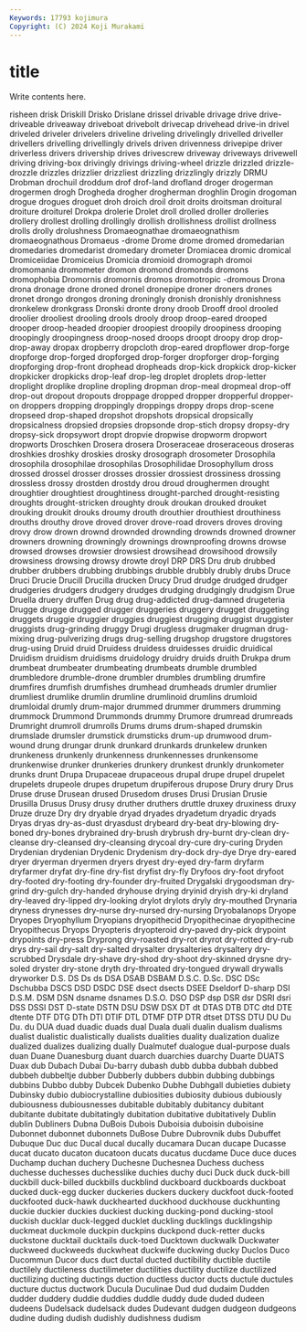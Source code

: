 ```yaml
---
Keywords: 17793 kojimura
Copyright: (C) 2024 Koji Murakami
---
```


# title

Write contents here.



risheen drisk
Driskill Drisko Drislane drissel drivable drivage drive drive- driveable driveaway
driveboat drivebolt drivecap drivehead drive-in drivel driveled driveler drivelers driveline
driveling drivelingly drivelled driveller drivellers drivelling drivellingly drivels driven drivenness
drivepipe driver driverless drivers drivership drives drivescrew driveway driveways drivewell
driving driving-box drivingly drivings driving-wheel drizzle drizzled drizzle-drozzle drizzles drizzlier
drizzliest drizzling drizzlingly drizzly DRMU Drobman drochuil droddum drof drof-land
drofland droger drogerman drogermen drogh Drogheda drogher drogherman droghlin Drogin
drogoman drogue drogues droguet droh droich droil droit droits droitsman
droitural droiture droiturel Drokpa drolerie Drolet droll drolled droller drolleries
drollery drollest drolling drollingly drollish drollishness drollist drollness drolls drolly
drolushness Dromaeognathae dromaeognathism dromaeognathous Dromaeus -drome Drome drome dromed dromedarian
dromedaries dromedarist dromedary drometer Dromiacea dromic dromical Dromiceiidae Dromiceius Dromicia
dromioid dromograph dromoi dromomania dromometer dromon dromond dromonds dromons dromophobia
Dromornis dromornis dromos dromotropic -dromous Drona drona dronage drone droned
dronel dronepipe droner droners drones dronet drongo drongos droning droningly
dronish dronishly dronishness dronkelew dronkgrass Dronski dronte drony droob Drooff
drool drooled droolier drooliest drooling drools drooly droop droop-eared drooped
drooper droop-headed droopier droopiest droopily droopiness drooping droopingly droopingness droop-nosed
droops droopt droopy drop drop- drop-away dropax dropberry dropcloth drop-eared
dropflower drop-forge dropforge drop-forged dropforged drop-forger dropforger drop-forging dropforging drop-front
drophead dropheads drop-kick dropkick drop-kicker dropkicker dropkicks drop-leaf drop-leg droplet
droplets drop-letter droplight droplike dropline dropling dropman drop-meal dropmeal drop-off
drop-out dropout dropouts droppage dropped dropper dropperful dropper-on droppers dropping
droppingly droppings droppy drops drop-scene dropseed drop-shaped dropshot dropshots dropsical
dropsically dropsicalness dropsied dropsies dropsonde drop-stich dropsy dropsy-dry dropsy-sick dropsywort
dropt dropvie dropwise dropworm dropwort dropworts Droschken Drosera drosera Droseraceae
droseraceous droseras droshkies droshky droskies drosky drosograph drosometer Drosophila drosophila
drosophilae drosophilas Drosophilidae Drosophyllum dross drossed drossel drosser drosses drossier
drossiest drossiness drossing drossless drossy drostden drostdy drou droud droughermen
drought droughtier droughtiest droughtiness drought-parched drought-resisting droughts drought-stricken droughty drouk
droukan drouked drouket drouking droukit drouks droumy drouth drouthier drouthiest
drouthiness drouths drouthy drove droved drover drove-road drovers droves droving
drovy drow drown drownd drownded drownding drownds drowned drowner drowners
drowning drowningly drownings drownproofing drowns drowse drowsed drowses drowsier drowsiest
drowsihead drowsihood drowsily drowsiness drowsing drowsy drowte droyl DRP DRS
Dru drub drubbed drubber drubbers drubbing drubbings drubble drubbly drubly
drubs Druce Druci Drucie Drucill Drucilla drucken Drucy Drud drudge
drudged drudger drudgeries drudgers drudgery drudges drudging drudgingly drudgism Drue
Druella druery druffen Drug drug drug-addicted drug-damned drugeteria Drugge drugge
drugged drugger druggeries druggery drugget druggeting druggets druggie druggier druggies
druggiest drugging druggist druggister druggists drug-grinding druggy Drugi drugless drugmaker
drugman drug-mixing drug-pulverizing drugs drug-selling drugshop drugstore drugstores drug-using Druid
druid Druidess druidess druidesses druidic druidical Druidism druidism druidisms druidology
druidry druids druith Drukpa drum drumbeat drumbeater drumbeating drumbeats drumble
drumbled drumbledore drumble-drone drumbler drumbles drumbling drumfire drumfires drumfish drumfishes
drumhead drumheads drumler drumlier drumliest drumlike drumlin drumline drumlinoid drumlins
drumloid drumloidal drumly drum-major drummed drummer drummers drumming drummock Drummond
Drummonds drummy Drumore drumread drumreads Drumright drumroll drumrolls Drums drums
drum-shaped drumskin drumslade drumsler drumstick drumsticks drum-up drumwood drum-wound drung
drungar drunk drunkard drunkards drunkelew drunken drunkeness drunkenly drunkenness drunkennesses
drunkensome drunkenwise drunker drunkeries drunkery drunkest drunkly drunkometer drunks drunt
Drupa Drupaceae drupaceous drupal drupe drupel drupelet drupelets drupeole drupes
drupetum drupiferous drupose Drury drury Drus Druse druse Drusean drused
Drusedom druses Drusi Drusian Drusie Drusilla Drusus Drusy drusy druther
druthers druttle druxey druxiness druxy Druze druze Dry dry dryable
dryad dryades dryadetum dryadic dryads Dryas dryas dry-as-dust dryasdust drybeard
dry-beat dry-blowing dry-boned dry-bones drybrained dry-brush drybrush dry-burnt dry-clean dry-cleanse
dry-cleansed dry-cleansing drycoal dry-cure dry-curing Dryden Drydenian drydenian Drydenic Drydenism
dry-dock dry-dye Drye dry-eared dryer dryerman dryermen dryers dryest dry-eyed
dry-farm dryfarm dryfarmer dryfat dry-fine dry-fist dryfist dry-fly Dryfoos dry-foot
dryfoot dry-footed dry-footing dry-founder dry-fruited Drygalski drygoodsman dry-grind dry-gulch dry-handed
dryhouse drying dryinid dryish dry-ki dryland dry-leaved dry-lipped dry-looking drylot
drylots dryly dry-mouthed Drynaria dryness drynesses dry-nurse dry-nursed dry-nursing Dryobalanops
Dryope Dryopes Dryophyllum Dryopians dryopithecid Dryopithecinae dryopithecine Dryopithecus Dryops Dryopteris
dryopteroid dry-paved dry-pick drypoint drypoints dry-press Dryprong dry-roasted dry-rot dryrot
dry-rotted dry-rub drys dry-sail dry-salt dry-salted drysalter drysalteries drysaltery dry-scrubbed
Drysdale dry-shave dry-shod dry-shoot dry-skinned drysne dry-soled dryster dry-stone dryth
dry-throated dry-tongued drywall drywalls dryworker D.S. DS Ds ds DSA
DSAB DSBAM D.S.C. D.Sc. DSC DSc Dschubba DSCS DSD DSDC
DSE dsect dsects DSEE Dseldorf D-sharp DSI D.S.M. DSM DSN
dsname dsnames D.S.O. DSO DSP dsp DSR dsr DSRI dsri
DSS DSSI DST D-state DSTN DSU DSW DSX DT dt
DTAS DTB DTC dtd DTE dtente DTF DTG DTh DTI
DTIF DTL DTMF DTP DTR dtset DTSS DTU DU Du
Du. du DUA duad duadic duads dual Duala duali dualin
dualism dualisms dualist dualistic dualistically dualists dualities duality dualization dualize
dualized dualizes dualizing dually Dualmutef dualogue dual-purpose duals duan Duane
Duanesburg duant duarch duarchies duarchy Duarte DUATS Duax dub Dubach
Dubai Du-barry dubash dubb dubba dubbah dubbed dubbeh dubbeltje dubber
Dubberly dubbers dubbin dubbing dubbings dubbins Dubbo dubby Dubcek Dubenko
Dubhe Dubhgall dubieties dubiety Dubinsky dubio dubiocrystalline dubiosities dubiosity dubious
dubiously dubiousness dubiousnesses dubitable dubitably dubitancy dubitant dubitante dubitate dubitatingly
dubitation dubitative dubitatively Dublin dublin Dubliners Dubna DuBois Dubois Duboisia
duboisin duboisine Dubonnet dubonnet dubonnets DuBose Dubre Dubrovnik dubs Dubuffet
Dubuque Duc duc Ducal ducal ducally ducamara Ducan ducape Ducasse
ducat ducato ducaton ducatoon ducats ducatus ducdame Duce duce duces
Duchamp duchan duchery Duchesne Duchesnea Duchess duchess duchesse duchesses duchesslike
duchies duchy duci Duck duck duck-bill duckbill duck-billed duckbills duckblind
duckboard duckboards duckboat ducked duck-egg ducker duckeries duckers duckery duckfoot
duck-footed duckfooted duck-hawk duckhearted duckhood duckhouse duckhunting duckie duckier duckies
duckiest ducking ducking-pond ducking-stool duckish ducklar duck-legged ducklet duckling ducklings
ducklingship duckmeat duckmole duckpin duckpins duckpond duck-retter ducks duckstone ducktail
ducktails duck-toed Ducktown duckwalk Duckwater duckweed duckweeds duckwheat duckwife duckwing
ducky Duclos Duco Ducommun Ducor ducs duct ductal ducted ductibility
ductible ductile ductilely ductileness ductilimeter ductilities ductility ductilize ductilized ductilizing
ducting ductings duction ductless ductor ducts ductule ductules ducture ductus
ductwork Ducula Duculinae Dud dud dudaim Dudden dudder duddery duddie
duddies duddle duddy dude duded dudeen dudeens Dudelsack dudelsack dudes
Dudevant dudgen dudgeon dudgeons dudine duding dudish dudishly dudishness dudism
